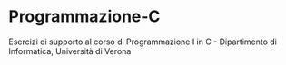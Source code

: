 # Programmazione-C
Esercizi di supporto al corso di Programmazione I in C - Dipartimento di Informatica, Università di Verona
